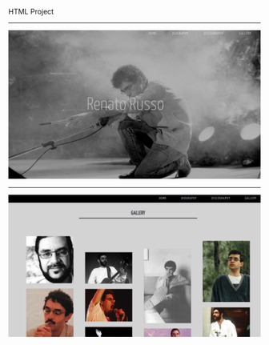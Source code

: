 <p> HTML Project  </p>

<hr/>

![Description 1](images/md/MD1)

<hr/>

![Description 2](images/md/MD2)
